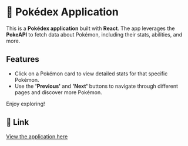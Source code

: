 # 🐾 Pokédex Application

This is a **Pokédex application** built with **React**. The app leverages the **PokeAPI** to fetch data about Pokémon, including their stats, abilities, and more. 

## Features

- Click on a Pokémon card to view detailed stats for that specific Pokémon.
- Use the **'Previous'** and **'Next'** buttons to navigate through different pages and discover more Pokémon.

Enjoy exploring! 

## 🔗 Link

[View the application here](https://caiko.github.io/Pokedex/)
